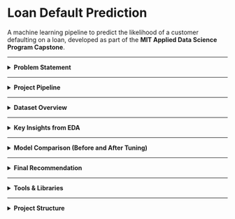 # Loan Default Prediction

A machine learning pipeline to predict the likelihood of a customer defaulting on a loan, developed as part of the **MIT Applied Data Science Program Capstone**.

---

<details>
<summary><strong>Problem Statement</strong></summary>

**Why it matters:**
Financial institutions need to assess borrower risk accurately. Approving loans for high-risk applicants leads to financial loss; rejecting low-risk ones limits growth.

**Objective:**
Develop a predictive model that balances **recall** (catching defaulters) and **precision** (avoiding false alarms) to guide smarter lending.

</details>

---

<details>
<summary><strong>Project Pipeline</strong></summary>

![Project Pipeline](projectpipeline.png)
</details>

---

<details>
<summary><strong>Dataset Overview</strong></summary>

- **Target Variable:** `BAD` — 1 = Default, 0 = No Default  
- **Key Features:**  
  `LOAN`, `MORTDUE`, `VALUE`, `YOJ`, `DEROG`, `DELINQ`, `CLAGE`, `NINQ`, `CLNO`, `DEBTINC`, `JOB`, `REASON`

</details>

---

<details>
<summary><strong>Key Insights from EDA</strong></summary>

### **Loan Amount (LOAN):**
- Defaulters tend to have slightly lower loan amounts
- High number of outliers → Outlier treatment required

### **Mortgage Due (MORTDUE) and Property Value (VALUE):**
- Right-skewed distributions
- Defaulters tend to have lower collateral value → potential risk indicator

### **Years on Job (YOJ):**
- Lower tenure for defaulters → employment stability is relevant

### **DEROG & DELINQ (Credit History):**
- Higher frequency among defaulters → highly predictive

### **CLAGE (Credit Line Age):**
- Non-defaulters have longer credit history

### **NINQ (Recent Inquiries):**
- Defaulters have more recent credit checks → financial instability

### **CLNO (Credit Lines):**
- Similar distributions, with more variation among defaulters

### **DEBTINC (Debt-to-Income Ratio):**
- Higher ratios are typical for defaulters

**Preprocessing Actions Taken:**
- Median imputation (YOJ, grouped by JOB)
- Capping outliers (IQR method)
- Encoding categorical features
- Skewness treatment

</details>

---

<details>
<summary><strong>Model Comparison (Before and After Tuning)</strong></summary>

| Model                | Accuracy | Precision | Recall | F1 Score | AUC  |
|---------------------|----------|-----------|--------|----------|------|
| Logistic Regression | 0.64     | 0.31      | 0.65   | 0.42     | 0.69 |
| Decision Tree       | 0.84     | 0.60      | 0.54   | 0.57     | 0.72 |
| Tuned Decision Tree | 0.79     | 0.49      | 0.84   | 0.62     | 0.87 |
| Random Forest       | 0.89     | 0.80      | 0.62   | 0.70     | 0.94 |
| Tuned Random Forest | 0.79     | 0.49      | 0.83   | 0.61     | 0.88 |

**Notes:**
- **Tuning significantly improved recall** for both DT and RF.
- Random Forest had strong generalization on test set.
- Logistic Regression performed poorly due to linear assumptions.

</details>

---

<details>
<summary><strong>Final Recommendation</strong></summary>

**Best Model:** `Tuned Random Forest`

- Chosen due to **high recall (0.83)** and **balanced AUC (0.88)**
- Well-suited for credit risk settings where identifying defaulters is critical
- Good trade-off between overfitting and generalization

</details>

---

<details>
<summary><strong>Tools & Libraries</strong></summary>

- **Language:** Python 3.12  
- **Libraries:**  
  - Data: `pandas`, `numpy`  
  - Viz: `matplotlib`, `seaborn`, `missingno`, `plotly`  
  - ML: `scikit-learn`
  - Utilities: `tabulate`, `nbconvert`

</details>

---

<details>
<summary><strong>Project Structure</strong></summary>

```bash
LoanDefaultPrediction/
├── LoanDefaultPrediction.ipynb     # Main notebook
├── LoanDefaultPrediction.html      # Exported version
├── README.md                       # Project summary
├── requiments.txt                  # Necessary libraries
├── .gitignore                      # Not push unwanted files
└── hmeq.csv                        # Input data files
